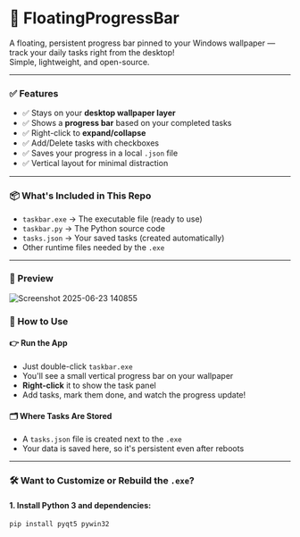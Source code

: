 # 🧩 FloatingProgressBar

A floating, persistent progress bar pinned to your Windows wallpaper — track your daily tasks right from the desktop!  
Simple, lightweight, and open-source.

---

### ✅ Features

- ✅ Stays on your **desktop wallpaper layer**
- ✅ Shows a **progress bar** based on your completed tasks
- ✅ Right-click to **expand/collapse**
- ✅ Add/Delete tasks with checkboxes
- ✅ Saves your progress in a local `.json` file
- ✅ Vertical layout for minimal distraction

---

### 📦 What's Included in This Repo

- `taskbar.exe` → The executable file (ready to use)
- `taskbar.py` → The Python source code
- `tasks.json` → Your saved tasks (created automatically)
- Other runtime files needed by the `.exe`

---

### 📸 Preview
![Screenshot 2025-06-23 140855](https://github.com/user-attachments/assets/a65e0484-ce0a-4db3-96df-f524bacb6474)


### 🚀 How to Use

#### 👉 Run the App
- Just double-click `taskbar.exe`
- You'll see a small vertical progress bar on your wallpaper
- **Right-click** it to show the task panel
- Add tasks, mark them done, and watch the progress update!

#### 🗂 Where Tasks Are Stored
- A `tasks.json` file is created next to the `.exe`
- Your data is saved here, so it's persistent even after reboots

---

### 🛠 Want to Customize or Rebuild the `.exe`?

#### 1. Install Python 3 and dependencies:

```bash
pip install pyqt5 pywin32
